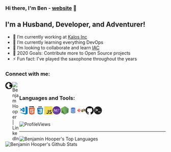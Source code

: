 ### Hi there, I'm Ben - [website] 👋

## I'm a Husband, Developer, and Adventurer!
- 🔭 I’m currently working at [Kalos Inc][kalosinc]
- 🌱 I’m currently learning everything DevOps
- 👯 I’m looking to collaborate and learn [IAC][iac]
- 🥅 2020 Goals: Contribute more to Open Source projects
- ⚡ Fun fact: I've played the saxophone throughout the years

### Connect with me:

[<img align="left" alt="benhooper.org" width="22px" src="https://raw.githubusercontent.com/iconic/open-iconic/master/svg/globe.svg" />][website]
[<img align="left" alt="Benjam Hooper | LinkedIn" width="22px" src="https://cdn.jsdelivr.net/npm/simple-icons@v3/icons/linkedin.svg" />][linkedin]

<br />

### Languages and Tools:

<img align="left" alt="Visual Studio Code" width="26px" src="https://raw.githubusercontent.com/github/explore/80688e429a7d4ef2fca1e82350fe8e3517d3494d/topics/visual-studio-code/visual-studio-code.png" />
<img align="left" alt="HTML5" width="26px" src="https://raw.githubusercontent.com/github/explore/80688e429a7d4ef2fca1e82350fe8e3517d3494d/topics/html/html.png" />
<img align="left" alt="CSS3" width="26px" src="https://raw.githubusercontent.com/github/explore/80688e429a7d4ef2fca1e82350fe8e3517d3494d/topics/css/css.png" />
<img align="left" alt="JavaScript" width="26px" src="https://raw.githubusercontent.com/github/explore/80688e429a7d4ef2fca1e82350fe8e3517d3494d/topics/javascript/javascript.png" />
<img align="left" alt="CSharp" width="26px" src="https://raw.githubusercontent.com/github/explore/93d8a67084f94b2a444e510199a6e7622e5b09a3/topics/dotnet/dotnet.png" />
<img align="left" alt="Node.js" width="26px" src="https://raw.githubusercontent.com/github/explore/80688e429a7d4ef2fca1e82350fe8e3517d3494d/topics/nodejs/nodejs.png" />
<img align="left" alt="SQL" width="26px" src="https://raw.githubusercontent.com/github/explore/80688e429a7d4ef2fca1e82350fe8e3517d3494d/topics/sql/sql.png" />
<img align="left" alt="Git" width="26px" src="https://raw.githubusercontent.com/github/explore/80688e429a7d4ef2fca1e82350fe8e3517d3494d/topics/git/git.png" />
<img align="left" alt="GitHub" width="26px" src="https://raw.githubusercontent.com/github/explore/78df643247d429f6cc873026c0622819ad797942/topics/github/github.png" />
<img align="left" alt="Terminal" width="26px" src="https://raw.githubusercontent.com/github/explore/80688e429a7d4ef2fca1e82350fe8e3517d3494d/topics/terminal/terminal.png" />

<br />
<br />


![ProfileViews](https://komarev.com/ghpvc/?username=benjamhooper)

---

<img alt="Benjamin Hooper's Top Languages" src="https://github-readme-stats.vercel.app/api/top-langs/?username=benjamhooper&layout=compact&hide=html" />

<img align="left" alt="Benjamin Hooper's Github Stats" src="https://github-readme-stats.vercel.app/api?username=benjamhooper&show_icons=true&hide_border=true&count_private=true" />


[website]: https://www.benhooper.org
[linkedin]: https://linkedin.com/in/benjamhooper
[kalosinc]: https://www.kalos-inc.com
[iac]: https://docs.microsoft.com/en-us/azure/devops/learn/what-is-infrastructure-as-code
